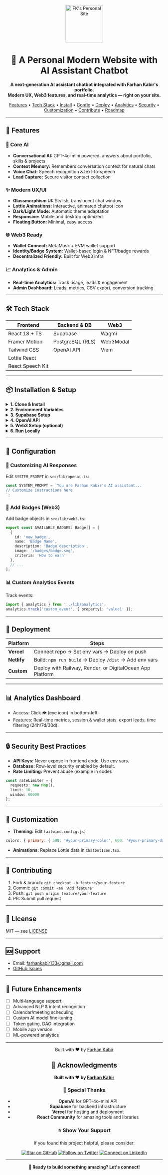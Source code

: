 <!-- Hero Section -->
<p align="center">
  <img src="https://github.com/farhankabir133/fk/blob/my-feature/assets/fk.png" alt="FK's Personal Site" height="120" />
</p>
<h1 align="center">🤖 A Personal Modern Website with AI Assistant Chatbot</h1>
<p align="center">
  <b>A next-generation AI assistant chatbot integrated with Farhan Kabir's portfolio.<br>Modern UX, Web3 features, and real-time analytics — right on your site.</b>
</p>

<p align="center">
  <a href="#-features">Features</a> •
  <a href="#-tech-stack">Tech Stack</a> •
  <a href="#-installation--setup">Install</a> •
  <a href="#-configuration">Config</a> •
  <a href="#-deployment">Deploy</a> •
  <a href="#-analytics-dashboard">Analytics</a> •
  <a href="#-security-best-practices">Security</a> •
  <a href="#-customization">Customization</a> •
  <a href="#-contributing">Contribute</a> •
  <a href="#-future-enhancements">Roadmap</a>
</p>

---

## 🚀 Features

### 🤖 Core AI
- **Conversational AI:** GPT-4o-mini powered, answers about portfolio, skills & projects
- **Context Memory:** Remembers conversation context for natural chats
- **Voice Chat:** Speech recognition & text-to-speech
- **Lead Capture:** Secure visitor contact collection

### ✨ Modern UX/UI
- **Glassmorphism UI:** Stylish, translucent chat window
- **Lottie Animations:** Interactive, animated chatbot icon
- **Dark/Light Mode:** Automatic theme adaptation
- **Responsive:** Mobile and desktop optimized
- **Floating Button:** Minimal, easy access

### 🌐 Web3 Ready
- **Wallet Connect:** MetaMask + EVM wallet support
- **Identity/Badge System:** Wallet-based login & NFT/badge rewards
- **Decentralized Friendly:** Built for Web3 infra

### 📈 Analytics & Admin
- **Real-time Analytics:** Track usage, leads & engagement
- **Admin Dashboard:** Leads, metrics, CSV export, conversion tracking

---

## 🛠 Tech Stack

| Frontend           | Backend & DB     | Web3           |
| ------------------ | --------------- | -------------- |
| React 18 + TS      | Supabase        | Wagmi          |
| Framer Motion      | PostgreSQL (RLS)| Web3Modal      |
| Tailwind CSS       | OpenAI API      | Viem           |
| Lottie React       |                 |                |
| React Speech Kit   |                 |                |

---

## 📦 Installation & Setup

<details>
<summary><b>1. Clone & Install</b></summary>

```bash
git clone https://github.com/farhankabir133/portfolio.git
cd portfolio
npm install
```
</details>

<details>
<summary><b>2. Environment Variables</b></summary>

Create a `.env` file in root:

```env
VITE_OPENAI_API_KEY=your_openai_api_key
VITE_SUPABASE_URL=your_supabase_url
VITE_SUPABASE_ANON_KEY=your_supabase_anon_key
VITE_WALLETCONNECT_PROJECT_ID=your_walletconnect_project_id
VITE_PLAUSIBLE_DOMAIN=your_domain_here # optional
```
</details>

<details>
<summary><b>3. Supabase Setup</b></summary>

- Create a project at [supabase.com](https://supabase.com)
- Run migration in `supabase/migrations/create_chatbot_tables.sql` in SQL editor
</details>

<details>
<summary><b>4. OpenAI API</b></summary>

- Get API key from [OpenAI Platform](https://platform.openai.com)
- Add to your `.env`
</details>

<details>
<summary><b>5. Web3 Setup (optional)</b></summary>

- Get Project ID from [WalletConnect Cloud](https://cloud.walletconnect.com)
- Add to `.env`
- Configure chains in `src/lib/web3.ts`
</details>

<details>
<summary><b>6. Run Locally</b></summary>

```bash
npm run dev
```
</details>

---

## 🔧 Configuration

### 🧠 Customizing AI Responses

Edit `SYSTEM_PROMPT` in `src/lib/openai.ts`:
```ts
const SYSTEM_PROMPT = `You are Farhan Kabir's AI assistant...
// Customize instructions here
`;
```

### 🏅 Add Badges (Web3)
Add badge objects in `src/lib/web3.ts`:
```ts
export const AVAILABLE_BADGES: Badge[] = [
  {
    id: 'new_badge',
    name: 'Badge Name',
    description: 'Badge description',
    image: '/badges/badge.svg',
    criteria: 'How to earn'
  },
  // ...
];
```

### 📊 Custom Analytics Events

Track events:
```ts
import { analytics } from '../lib/analytics';
analytics.track('custom_event', { property1: 'value1' });
```

---

## 🚀 Deployment

| Platform    | Steps |
|-------------|-------|
| **Vercel**  | Connect repo → Set env vars → Deploy on push |
| **Netlify** | Build: `npm run build` → Deploy `/dist` → Add env vars |
| **Custom**  | Deploy with Railway, Render, or DigitalOcean App Platform |

---

## 📊 Analytics Dashboard

- Access: Click 👁️ (eye icon) in bottom-left.
- Features: Real-time metrics, session & wallet stats, export leads, time filtering (24h/7d/30d).

---

## 🔒 Security Best Practices

- **API Keys:** Never expose in frontend code. Use env vars.
- **Database:** Row-level security enabled by default.
- **Rate Limiting:** Prevent abuse (example in code):

```ts
const rateLimiter = {
  requests: new Map(),
  limit: 10,
  window: 60000
};
```

---

## 🎨 Customization

- **Theming:** Edit `tailwind.config.js`:
```js
colors: { primary: { 500: '#your-primary-color', 600: '#your-primary-dark' } }
```
- **Animations:** Replace Lottie data in `ChatbotIcon.tsx`.

---

## 🤝 Contributing

1. Fork & branch: `git checkout -b feature/your-feature`
2. Commit: `git commit -am 'Add feature'`
3. Push: `git push origin feature/your-feature`
4. PR: Submit pull request

---

## 📝 License

MIT — see [LICENSE](LICENSE)

---

## 🆘 Support

- Email: <farhankabir133@gmail.com>
- [GitHub Issues](https://github.com/farhankabir133/portfolio/issues)

---

## 🔮 Future Enhancements

- [ ] Multi-language support
- [ ] Advanced NLP & intent recognition
- [ ] Calendar/meeting scheduling
- [ ] Custom AI model fine-tuning
- [ ] Token gating, DAO integration
- [ ] Mobile app version
- [ ] ML-powered analytics

---

<p align="center">
  Built with ❤️ by <a href="https://farhankabir.netlify.app">Farhan Kabir</a>
</p>


<div align="center">

## 💖 Acknowledgments

**Built with ❤️ by [Farhan Kabir](https://farhankabir.netlify.app)**

### 🙏 Special Thanks

- **OpenAI** for GPT-4o-mini API
- **Supabase** for backend infrastructure  
- **Vercel** for hosting and deployment
- **React Community** for amazing tools and libraries

### ⭐ Show Your Support

If you found this project helpful, please consider:

[![Star on GitHub](https://img.shields.io/github/stars/farhankabir133/fk?style=social)](https://github.com/farhankabir133/fk)
[![Follow on Twitter](https://img.shields.io/twitter/follow/farhankabir133?style=social)](https://twitter.com/farhankabir133)
[![Connect on LinkedIn](https://img.shields.io/badge/LinkedIn-Connect-blue?style=social&logo=linkedin)](https://linkedin.com/in/farhankabir133)

---

<p align="center">
  <strong>🚀 Ready to build something amazing? Let's connect!</strong>
</p>

</div>



